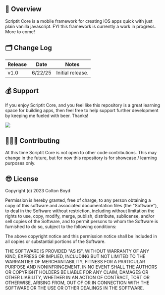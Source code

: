 ## 👀 Overview 
Scriptit Core is a mobile framework for creating iOS apps quick with just plain vanilla javascript. FYI this framework is currently a work in progress. More to come!

## 🗂️ Change Log 

| Release | Date | Notes |
|----------|----------|----------|
| v1.0  | 6/22/25  | Initial release. |

## 💰 Support

If you enjoy Scriptit Core, and you feel like this repository is a great learning space for building apps, then feel free to help support further development by keeping me fueled with beer. Thanks!


<div>
  <a href="https://www.buymeacoffee.com/cobocombo"><img src="https://img.buymeacoffee.com/button-api/?text=Buy me a beer&emoji=🍺&slug=cobocombo&button_colour=FF5F5F&font_colour=ffffff&font_family=Poppins&outline_colour=000000&coffee_colour=FFDD00" /></a>
</div>

## 🧑🏻‍💻 Contributing

At this time Scriptit Core is not open to other code contributions. This may change in the future, but for now this repository is for showcase / learning purposes only.

## 😎 License
Copyright (c) 2023 Colton Boyd

Permission is hereby granted, free of charge, to any person obtaining a copy of this software and associated documentation files (the "Software"), to deal in the Software without restriction, including without limitation the rights to use, copy, modify, merge, publish, distribute, sublicense, and/or sell copies of the Software, and to permit persons to whom the Software is furnished to do so, subject to the following conditions:

The above copyright notice and this permission notice shall be included in all copies or substantial portions of the Software.

THE SOFTWARE IS PROVIDED "AS IS", WITHOUT WARRANTY OF ANY KIND, EXPRESS OR IMPLIED, INCLUDING BUT NOT LIMITED TO THE WARRANTIES OF MERCHANTABILITY, FITNESS FOR A PARTICULAR PURPOSE AND NONINFRINGEMENT. IN NO EVENT SHALL THE AUTHORS OR COPYRIGHT HOLDERS BE LIABLE FOR ANY CLAIM, DAMAGES OR OTHER LIABILITY, WHETHER IN AN ACTION OF CONTRACT, TORT OR OTHERWISE, ARISING FROM, OUT OF OR IN CONNECTION WITH THE SOFTWARE OR THE USE OR OTHER DEALINGS IN THE SOFTWARE.